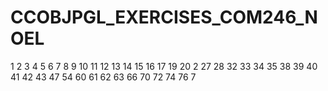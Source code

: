 # CCOBJPGL_EXERCISES_COM246_NOEL


1
2
3
4
5
6
7
8
9
10
11
12
13
14
15
16
17
19
20
2
27
28
32
33
34
35
38
39
40
41
42
43
47
54
60
61
62
63
66
70
72
74
76
7
